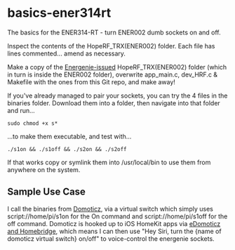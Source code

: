 # basics-ener314rt
The basics for the ENER314-RT - turn ENER002 dumb sockets on and off.

Inspect the contents of the HopeRF_TRX(ENER002) folder. Each file has lines commented... amend as necessary.

Make a copy of the [Energenie-issued](https://energenie4u.co.uk/catalogue/download_software/ENER314-RT%20programs.zip) HopeRF_TRX(ENER002) folder (which in turn is inside the ENER002 folder), overwrite app_main.c, dev_HRF.c & Makefile with the ones from this Git repo, and make away!

If you've already managed to pair your sockets, you can try the 4 files in the binaries folder. Download them into a folder, then navigate into that folder and run...

```
sudo chmod +x s*
```

...to make them executable, and test with...

```
./s1on && ./s1off && ./s2on && ./s2off
```

If that works copy or symlink them into /usr/local/bin to use them from anywhere on the system.

## Sample Use Case
I call the binaries from [Domoticz](http://www.domoticz.com), via a virtual switch which simply uses script://home/pi/s1on for the On command and script://home/pi/s1off for the off command. Domoticz is hooked up to iOS HomeKit apps via [eDomoticz and Homebridge](https://www.domoticz.com/forum/viewtopic.php?f=36&t=10272), which means I can then use "Hey Siri, turn the {name of domoticz virtual switch} on/off" to voice-control the energenie sockets.

